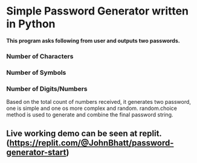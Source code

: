 # Simple Password Generator written in Python

**This program asks following from user and outputs two passwords.**

### Number of Characters
### Number of Symbols
### Number of Digits/Numbers

Based on the total count of numbers received, it generates two password, one is simple and one os more complex and random. random.choice method is used to generate and combine the final password string. 

## Live working demo can be seen at replit. (https://replit.com/@JohnBhatt/password-generator-start)
